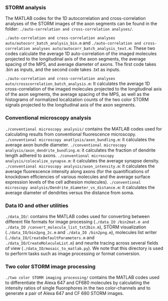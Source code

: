 ### STORM analysis
The MATLAB codes for the 1D autocorrelation and cross-correlation analyses of the STORM images of the axon segments can be found in the folder: `./auto-correlation and cross-correlation analyses/`.

`./auto-correlation and cross-correlation analyses auto/autocorr_batch_analysis_bin.m` and `./auto-correlation and cross-correlation analyses auto/autocorr_batch_analysis_text.m`: These two codes calculate the average 1D auto-correlation of the imaged molecules projected to the longitudinal axis of the axon segments, the average spacing of the MPS, and average diameter of axons. The first code takes .bin as inputs, and the second code takes .txt as inputs.

`./auto-correlation and cross-correlation analyses auto/crosscorrelation_batch_analysis.m`: It calculates the average 1D cross-correlation of the imaged molecules projected to the longitudinal axis of the axon segments, the average spacing of the MPS, as well as the histograms of normalized localization counts of the two color STORM signals projected to the longitudinal axis of the axon segments.

### Conventional microscopy analysis
`./conventional microscopy analysis/` contains the MATLAB codes used for calculating results from conventional fluorescence microscopy.
`./conventional microscopy anatlysis/axon_bundling.m`:  it calculates the average axon bundle diameter.
`./conventional microscopy analysis/axon_dendrite_bundling.m`:  it calculates the fraction of dendrite length adhered to axons.
`./conventional microscopy analysis/colocalize_synapse.m`:  it calculates the average synapse density. 
`./conventional microscopy analysis/axon_intensity.m`: it calculates the average fluorescence intensity along axons (for the quantifications of knockdown efficiencies of various molecules and the average surface expression levels of the cell adhesion molecules).
`./conventional microscopy analysis/Dendrite_diameter_vs_distance.m`: it calculates the average diameter of dendrites versus the distance from soma. 

### Data IO and other utilities
`./data_IO/`: contains the MATLAB codes used for converting between different file formats for image processing (`./data_IO /bin2mat.m and ./data_IO /convert_molecule_list_txt2bin.m`), STORM visualization (`./data_IO/bin2png_2c.m` and `./data_IO /bin2png.m`), molecules list writer (`./data_IO/CreateDefaultParameters.m` and `./data_IO/CreateMoleculeList.m`) and neurite tracing across several fields of view (`./data_IO/mosaic_to_matlab.py`). We note that this directory is used to perform tasks such as image processing or format conversion. 

### Two color STORM image processing
`./two color STORM imaging processing/` contains the MATLAB codes used to differentiate the Alexa 647 and CF680 molecules by calculating the intensity ratios of single fluorophores in the two color-channels and to generate a pair of Alexa 647 and CF 680  STORM images.
